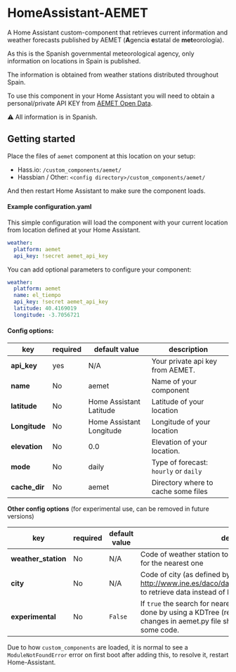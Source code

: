 # HomeAssistant-AEMET

A Home Assistant custom-component that retrieves current information and weather forecasts published by AEMET (**A**gencia **e**statal de **met**eorología).

As this is the Spanish governmental meteorological agency, only information on locations in Spain is published.

The information is obtained from weather stations distributed throughout Spain.

To use this component in your Home Assistant you will need to obtain a personal/private API KEY from [AEMET Open Data](https://opendata.aemet.es).

⚠️ All information is in Spanish. 

## Getting started

Place the files of `aemet` component at this location on your setup: 

* Hass.io: `/custom_components/aemet/`
* Hassbian / Other: `<config directory>/custom_components/aemet/`

And then restart Home Assistant to make sure the component loads.

#### Example configuration.yaml

This simple configuration will load the component with your current location from location defined at your Home Assistant. 
```yaml
weather:
  platform: aemet
  api_key: !secret aemet_api_key
```
You can add optional parameters to configure your component:
```yaml
weather:
  platform: aemet
  name: el_tiempo
  api_key: !secret aemet_api_key
  latitude: 40.4169019
  longitude: -3.7056721

``` 

#### Config options:

| key | required | default value | description
| --- | --- | --- | ---
| **api_key** | yes | N/A | Your private api key from AEMET.
| **name** | No | aemet | Name of your component
| **latitude**| No | Home Assistant Latitude | Latitude of your location
| **Longitude**  | No | Home Assistant Longitude | Longitude of your location
| **elevation** | No | 0.0 | Elevation of your location.
| **mode** | No | daily | Type of forecast: `hourly` or `daily`
| **cache_dir** | No | aemet | Directory where to cache some files

**Other config options**
(for experimental use, can be removed in future versions)

| key | required | default value | description
| --- | --- | --- | ---
| **weather_station** | No| N/A | Code of weather station to retrieve data instead of looking for the nearest one
| **city** | No | N/A | Code of city (as defined by INE on http://www.ine.es/daco/daco42/codmun/codmunmapa.htm) to retrieve data instead of looking for the nearest one
| **experimental** | No | `False` | If `true` the search for nearest weather station or city will be done by using a KDTree (requires `scipy` package). Some changes in aemet.py file should be done to uncomment some code. 


Due to how `custom_components` are loaded, it is normal to see a `ModuleNotFoundError` error on first boot after adding this, to resolve it, restart Home-Assistant.

